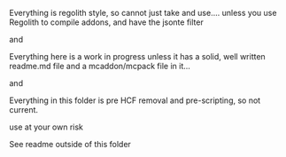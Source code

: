 Everything is regolith style, so cannot just take and use.... 
unless you use Regolith to compile addons, and have the jsonte filter

and

Everything here is a work in progress unless it has a solid, 
well written readme.md file and a mcaddon/mcpack file in it... 

and

Everything in this folder is pre HCF removal and pre-scripting, so not current.

use at your own risk

See readme outside of this folder
